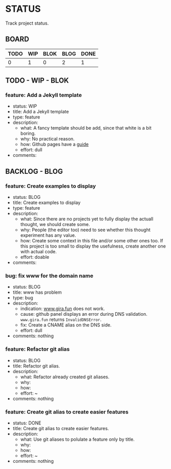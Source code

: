# STATUS

Track project status.

## BOARD

| TODO | WIP  | BLOK | BLOG | DONE |
|------|------|------|------|------|
| 0    | 1    | 0    | 2    | 1    |

## TODO - WIP - BLOK

### feature: Add a Jekyll template

- status: WIP
- title: Add a Jekyll template
- type: feature
- description:
  - what: A fancy template should be add, since that white is a bit boring.
  - why: No practical reason.
  - how: Github pages have a [guide](https://docs.github.com/en/pages/setting-up-a-github-pages-site-with-jekyll/adding-a-theme-to-your-github-pages-site-using-jekyll)
  - effort: dull
- comments:

## BACKLOG - BLOG

### feature: Create examples to display

- status: BLOG
- title: Create examples to display
- type: feature
- description:
  - what: Since there are no projects yet to fully display the actuall thought, we should create some.
  - why: People (the editor too) need to see whether this thought experiment has any value.
  - how: Create some context in this file and/or some other ones too.
    If this project is too small to display the usefulness, create another one with actual code.
  - effort: doable
- comments:

### bug: fix www for the domain name

- status: BLOG
- title: www has problem
- type: bug
- description:
  - indication: www.gira.fun does not work.
  - cause: github panel displays an error during DNS validation. `www.gira.fun` returns `InvalidDNSError`.
  - fix: Create a CNAME alias on the DNS side.
  - effort: dull
- comments: nothing

### feature: Refactor git alias

- status: BLOG
- title: Refactor git alias.
- description:
  - what: Refactor already created git aliases.
  - why:
  - how:
  - effort: ~
- comments: nothing

### feature: Create git alias to create easier features

- status: DONE
- title: Create git alias to create easier features.
- description:
  - what: Use git aliases to polulate a feature only by title.
  - why:
  - how:
  - effort: ~
- comments: nothing
